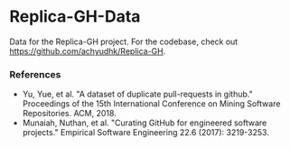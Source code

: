 # Replica-GH-Data
Data for the Replica-GH project. For the codebase, check out https://github.com/achyudhk/Replica-GH.

### References
* Yu, Yue, et al. "A dataset of duplicate pull-requests in github." Proceedings of the 15th International Conference on Mining Software Repositories. ACM, 2018.
* Munaiah, Nuthan, et al. "Curating GitHub for engineered software projects." Empirical Software Engineering 22.6 (2017): 3219-3253.
